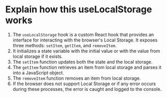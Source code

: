 # Explain how this useLocalStorage works

1. The `useLocalStorage` hook is a custom React hook that provides an interface for interacting with the browser's Local Storage. It exposes three methods: `setItem`, `getItem`, and `removeItem`.
2. It initializes a state variable with the initial value or with the value from local storage if it exists.
3. The `setItem` function updates both the state and the local storage.
4. The `getItem` function retrieves an item from local storage and parses it into a JavaScript object.
5. The `removeItem` function removes an item from local storage.
6. If the browser does not support Local Storage or if any error occurs during these processes, the error is caught and logged to the console.

